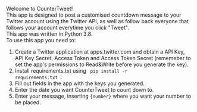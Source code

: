 Welcome to CounterTweet! \
This app is designed to post a customised countdown message to your Twitter account using the Twitter API, as well as follow back everyone that follows your account everytime you click "Tweet". \
This app was written in Python 3.8. \
To use this app you need to: 
1. Create a Twitter application at apps.twitter.com and obtain a API Key, API Key Secret, Access Token and Access Token Secret (rememeber to set the app's permissions to Read&Write before you generate the key). 
2. Install requirements.txt using <code> pip install -r requirements.txt </code>.
3. Fill out fields in the app with the keys you generated.
4. Enter the date you want CounterTweet to count down to.
5. Enter your message, inserting <code>{number}</code> where you want your number to be placed.
